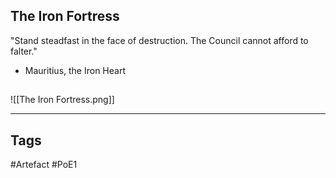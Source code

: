 ## The Iron Fortress
"Stand steadfast in the face of destruction.
The Council cannot afford to falter."
- Mauritius, the Iron Heart
##
![[The Iron Fortress.png]]

---
## Tags
#Artefact
#PoE1